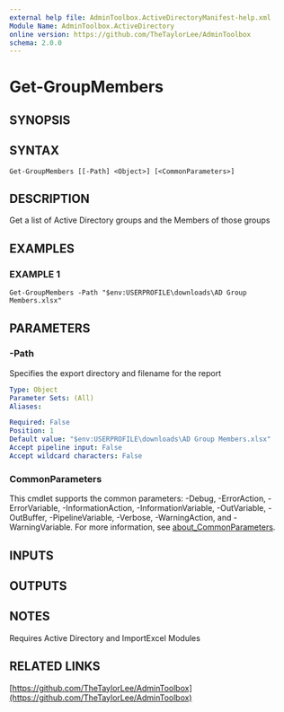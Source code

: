 ```yaml
---
external help file: AdminToolbox.ActiveDirectoryManifest-help.xml
Module Name: AdminToolbox.ActiveDirectory
online version: https://github.com/TheTaylorLee/AdminToolbox
schema: 2.0.0
---
```


# Get-GroupMembers

## SYNOPSIS

## SYNTAX

```
Get-GroupMembers [[-Path] <Object>] [<CommonParameters>]
```

## DESCRIPTION
Get a list of Active Directory groups and the Members of those groups

## EXAMPLES

### EXAMPLE 1
```
Get-GroupMembers -Path "$env:USERPROFILE\downloads\AD Group Members.xlsx"
```

## PARAMETERS

### -Path
Specifies the export directory and filename for the report

```yaml
Type: Object
Parameter Sets: (All)
Aliases:

Required: False
Position: 1
Default value: "$env:USERPROFILE\downloads\AD Group Members.xlsx"
Accept pipeline input: False
Accept wildcard characters: False
```

### CommonParameters
This cmdlet supports the common parameters: -Debug, -ErrorAction, -ErrorVariable, -InformationAction, -InformationVariable, -OutVariable, -OutBuffer, -PipelineVariable, -Verbose, -WarningAction, and -WarningVariable. For more information, see [about_CommonParameters](http://go.microsoft.com/fwlink/?LinkID=113216).

## INPUTS

## OUTPUTS

## NOTES
Requires Active Directory and ImportExcel Modules

## RELATED LINKS

[https://github.com/TheTaylorLee/AdminToolbox](https://github.com/TheTaylorLee/AdminToolbox)

